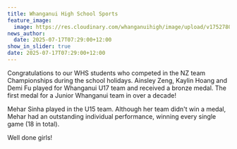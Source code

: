 ```yaml
---
title: Whanganui High School Sports
feature_image:
  image: https://res.cloudinary.com/whanganuihigh/image/upload/v1752780529/News/nz_team_champ.jpg
news_author:
  date: 2025-07-17T07:29:00+12:00
show_in_slider: true
date: 2025-07-17T07:29:00+12:00
---
```

Congratulations to our WHS students who competed in the NZ team Championships during the school holidays.  Ainsley Zeng, Kaylin Hoang and Demi Fu played for Whanganui U17 team and received a bronze medal. The first medal for a Junior Whanganui team in over a decade! 

Mehar Sinha played in the U15 team. Although her team didn't win a medal, Mehar had an outstanding individual performance, winning every single game (18 in total).

Well done girls!
